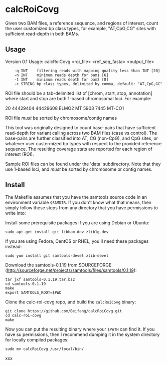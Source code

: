 calcRoiCovg
===========
Given two BAM files, a reference sequence, and regions of interest, count the user customized
bp class types, for example, "AT,CpG,CG" sites with sufficient read-depth in both BAMs.

Usage
-----

Version 0.1
Usage: calcRoiCovg <bam1> <bam2> <roi_file> <ref_seq_fasta> <output_file>

        -q INT    filtering reads with mapping quality less than INT [20]
        -n INT    minimum reads depth for bam1 [6]
        -t INT    minimum reads depth for bam2 [8]
        -c STRING bp class types, delimited by comma, default: "AT,CpG,GC"


ROI file should be a tab-delimited list of [chrom, start, stop, annotation]
where start and stop are both 1-based chromosomal loci. For example:

20      44429404        44429608        ELMO2
MT      5903    7445    MT-CO1

ROI file *must* be sorted by chromosome/contig names


This tool was originally designed to count base-pairs that have sufficient read-depth for variant
calling across two BAM files (case vs control). The base-pairs are further classified into AT, CG
(non-CpG), and CpG sites, or whatever user custermized bp types with respect to the provided reference sequence. 
The resulting coverage stats are reported for each region of interest (ROI).

Sample ROI files can be found under the 'data' subdirectory. Note that they use 1-based loci, and
*must* be sorted by chromosome or contig names.

Install
-------
The Makefile assumes that you have the samtools source code in an environment variable `$SAMDIR`. If
you don't know what that means, then simply follow these steps from any directory that you have
permissions to write into:

Install some prerequisite packages if you are using Debian or Ubuntu:

    sudo apt-get install git libbam-dev zlib1g-dev

If you are using Fedora, CentOS or RHEL, you'll need these packages instead:

    sudo yum install git samtools-devel zlib-devel

Download the samtools-0.1.19 from SOURCEFORGE (http://sourceforge.net/projects/samtools/files/samtools/0.1.19):

    tar jxf samtools-0.1.19.tar.bz2
    cd samtools-0.1.19
    make
    export SAMTOOLS_ROOT=$PWD

Clone the calc-roi-covg repo, and build the `calcRoiCovg` binary:

    git clone https://github.com/Beifang/calcRoiCovg.git
    cd calc-roi-covg
    make

Now you can put the resulting binary where your `$PATH` can find it. If you have su permissions, then
I recommend dumping it in the system directory for locally compiled packages:

    sudo mv calcRoiCovg /usr/local/bin/

xxx

